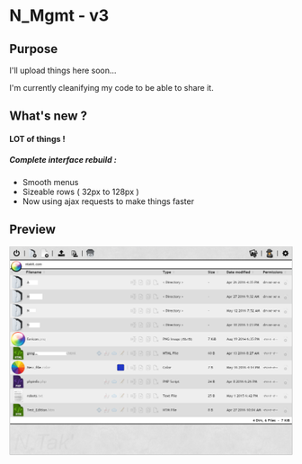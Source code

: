 # N_Mgmt - v3
## Purpose

I'll upload things here soon…

I'm currently cleanifying my code to be able to share it.

## What's new ?
#### LOT of things !

##### Complete interface rebuild :
  - Smooth menus
  - Sizeable rows ( 32px to 128px )
  - Now using ajax requests to make things faster

## Preview
![alt tag](https://raw.githubusercontent.com/NTakit/N_Mgmt/master/preview-3.x.png)
